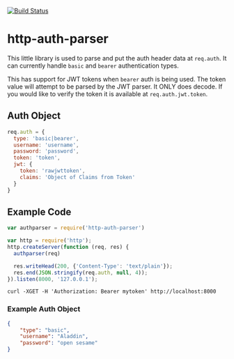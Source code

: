 [![Build Status](https://travis-ci.org/ekristen/http-auth-parser.svg)](https://travis-ci.org/ekristen/http-auth-parser)

# http-auth-parser

This little library is used to parse and put the auth header data at `req.auth`. It can currently handle `basic` and `bearer` authentication types.

This has support for JWT tokens when `bearer` auth is being used. The token value will attempt to be parsed by the JWT parser. It ONLY does decode. If you would like to verify the token it is available at `req.auth.jwt.token`.

## Auth Object

```javascript
req.auth = {
  type: 'basic|bearer',
  username: 'username',
  password: 'password',
  token: 'token',
  jwt: {
    token: 'rawjwttoken',
    claims: 'Object of Claims from Token'
  }
}
```

## Example Code

```javascript
var authparser = require('http-auth-parser')

var http = require('http');
http.createServer(function (req, res) {
  authparser(req)

  res.writeHead(200, {'Content-Type': 'text/plain'});
  res.end(JSON.stringify(req.auth, null, 4));
}).listen(8000, '127.0.0.1');
```

`curl -XGET -H 'Authorization: Bearer mytoken' http://localhost:8000`

### Example Auth Object

```json
{
    "type": "basic",
    "username": "Aladdin",
    "password": "open sesame"
}
```
